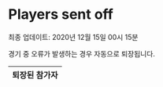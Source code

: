 # Players sent off
최종 업데이트: 2020년 12월 15일 00시 15분


경기 중 오류가 발생하는 경우 자동으로 퇴장됩니다.


| 퇴장된 참가자 |
|:---:|